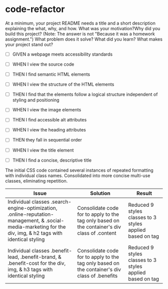 # code-refactor
At a minimum, your project README needs a title and a short description explaining the what, why, and how. What was your motivation?Why did you build this project? (Note: The answer is not "Because it was a homework assignment.") What problem does it solve? What did you learn? What makes your project stand out?



- [ ] GIVEN a webpage meets accessibility standards
- [ ] WHEN I view the source code
- [ ] THEN I find semantic HTML elements
- [ ] WHEN I view the structure of the HTML elements
- [ ] THEN I find that the elements follow a logical structure independent of styling and positioning
- [ ] WHEN I view the image elements
- [ ] THEN I find accessible alt attributes
- [ ] WHEN I view the heading attributes
- [ ] THEN they fall in sequential order
- [ ] WHEN I view the title element
- [ ] THEN I find a concise, descriptive title


The initial CSS code contained several instances of repeated formatting with individual class names. Consolidated into more concise multi-use classes, eliminating repetition.

Issue | Solution | Result
------------- | ------------ | -------------
Individual classes .search-engine-optimization, .online-reputation-management, & .social-media-marketing for the div, img, & h2 tags with identical styling | Consolidate code for to apply to the tag only based on the container's div class of .content | Reduced 9 styles classes to 3 styles applied based on tag
Individual classes .benefit-lead, .benefit-brand, & .benefit-cost for the div, img, & h3 tags with identical styling | Consolidate code for to apply to the tag only based on the container's div class of .benefits | Reduced 9 styles classes to 3 styles applied based on tag